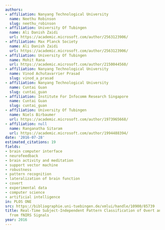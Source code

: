 ```yaml
---
authors:
- affiliation: Nanyang Technological University
  name: Neethu Robinson
  slug: neethu_robinson
- affiliation: University Of Tubingen
  name: Ali Danish Zaidi
  url: https://academic.microsoft.com/author/2563123906/
- affiliation: Max Planck Society
  name: Ali Danish Zaidi
  url: https://academic.microsoft.com/author/2563123906/
- affiliation: University Of Tubingen
  name: Mohit Rana
  url: https://academic.microsoft.com/author/2150044560/
- affiliation: Nanyang Technological University
  name: Vinod Achutavarrier Prasad
  slug: vinod_a_prasad
- affiliation: Nanyang Technological University
  name: Cuntai Guan
  slug: cuntai_guan
- affiliation: Institute For Infocomm Research Singapore
  name: Cuntai Guan
  slug: cuntai_guan
- affiliation: University Of Tubingen
  name: Niels Birbaumer
  url: https://academic.microsoft.com/author/1973965668/
- affiliation: null
  name: Ranganatha Sitaram
  url: https://academic.microsoft.com/author/1994488394/
date: '2016-07-28'
estimated_citations: 19
fields:
- brain computer interface
- neurofeedback
- brain activity and meditation
- support vector machine
- robustness
- pattern recognition
- lateralization of brain function
- covert
- experimental data
- computer science
- artificial intelligence
in: PLOS ONE
src: https://bibliographie.uni-tuebingen.de/xmlui/handle/10900/85739
title: Real-Time Subject-Independent Pattern Classification of Overt and Covert Movements
  from fNIRS Signals
year: 2016
---
```


